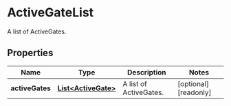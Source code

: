 

# ActiveGateList

A list of ActiveGates.

## Properties

| Name | Type | Description | Notes |
|------------ | ------------- | ------------- | -------------|
|**activeGates** | [**List&lt;ActiveGate&gt;**](ActiveGate.md) | A list of ActiveGates. |  [optional] [readonly] |



